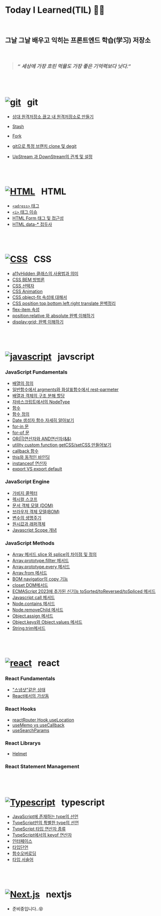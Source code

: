 <h1>Today I Learned(TIL) 🏊‍♂️</h1>

<br />

<h2>그날 그날 배우고 익히는 프론트엔드 학습(学习) 저장소</h2>
 
 <br/>

> ### _“ 세상에 가장 흐린 먹물도 가장 좋은 기억력보다 낫다.”_

<br/>
<br />

# [![git](https://skillicons.dev/icons?i=git)](https://skillicons.dev) &nbsp; git

- [상대 원격저장소 끊고 내 원격저장소로 만들기](./git/git-remote-and-clone.md)
- [Stash](https://github.com/suwan98/TIL-Today-I-Learned/blob/main/git/git-stash.md)
- [Fork](./git/fork.md)
- [git으로 특정 브랜치 clone 및 degit](./git/git-clone-branch.md)
- [UpStream 과 DownStream의 관계 및 설정](./git/upstream-downstream.md)

  <br/>
  <br />

# [![HTML](https://skillicons.dev/icons?i=html)](https://skillicons.dev) &nbsp; HTML

- [`<adress>` 태그](https://github.com/suwan98/TIL-Today-I-Learned/blob/main/html/adress-tag.md)
- [ `<i>` 태그 이슈](https://github.com/suwan98/TIL-Today-I-Learned/blob/main/html/i-tag-issue.md)
- [HTML Form 태그 및 접근성](./html/html-form.md)
- [HTML data-\* 접두사](./html/data.md)

<br />
<br />

# [![CSS](https://skillicons.dev/icons?i=css)](https://skillicons.dev) &nbsp; CSS

- [a11yHidden 클래스의 사용법과 의미](./css/a11yHidden.md)
- [CSS BEM 방법론](https://github.com/suwan98/TIL-Today-I-Learned/blob/main/css/CSS-BEM-Naming.md)
- [CSS 선택자](./css/css-selector.md)
- [CSS Animation](./css/animation.md)
- [CSS object-fit 속성에 대해서](./css/object-fit.md)
- [CSS position top,bottom,left,right translate 완벽정리](./css/CSS-top-right-left-bottom.md)
- [flex-item 속성](./css/flex-item.md)
- [position:relative 와 absolute 완벽 이해하기](./css/position.md)
- [display:grid; 완벽 이해하기](./css/grid.md)

<br />
<br />

# [![javascript](https://skillicons.dev/icons?i=js)](https://skillicons.dev) &nbsp; javscript

### JavaScript Fundamentals

- [배열의 정의](https://github.com/suwan98/TIL-Today-I-Learned/blob/main/javascript/array.md)
- [일반함수에서 argments와 화살표함수에서 rest-parmeter](./javascript/argments.md)
- [배열과 객체의 구조 분해 할당](./javascript/destructuring-assignment.md)
- [자바스크립트에서의 NodeType](./javascript/node-type.md)
- [함수](https://github.com/suwan98/TIL-Today-I-Learned/blob/main/javascript/function.md)
- [함수 정의](https://github.com/suwan98/TIL-Today-I-Learned/blob/main/javascript/function-definition.md)
- [Date 생성자 함수 자세히 알아보기](./javascript/Date.md)
- [for-in 문](./javascript/for-in.md)
- [for-of 문](./javascript/for-of.md)
- [OR(||)연산자와 AND연산자(&&)](./javascript/AND_OR.md)
- [utility custom function getCSS/setCSS 만들어보기](./javascript/getCSS_setCSS.md)
- [callback 함수](./javascript/callback-function.md)
- [this와 동적인 바인딩](./javascript/this.md)
- [instanceof 연산자](./javascript/instanceof.md)
- [export VS export default](./javascript/export_export-default.md)

### JavaScript Engine

- [가비지 콜렉터](./javascript/garbage_collection.md)
- [렉시컬 스코프](./javascript/lexical_scope.md)
- [문서 객체 모델 (DOM)](./javascript/DOM.md)
- [브라우저 객체 모델(BOM)](./javascript/BOM.md)
- [변수의 생명주기](./javascript/variable_life_cycle.md)
- [원시값과 래퍼객체](./javascript/rapperObject.md)
- [Javascript Scope 개념](./javascript/scope.md)

### JavaScript Methods

- [Array 메서드 slice 와 splice의 차이점 및 정의](./javascript/array2.md)
- [Array.prototype.fillter 메서드](./javascript/array-filter.md)
- [Array.prototype.every 메서드](<./javascript/Array.prototype.every().md>)
- [Array.from 메서드](./javascript/Array.prototype.from.md)
- [BOM navigatior의 copy 기능](./javascript/Object.prototype.toString.md)
- [closet DOM메서드](./javascript/closest.md)
- [ECMAScript 2023에 추가된 신기능 toSorted/toReversed/toSpliced 메서드](./javascript/toSorted_toReversed_toSpliced.md)
- [Javascript call 메서드](./javascript/call.md)
- [Node.contains 메서드](<./javascript/Node.contains().md>)
- [Node.removeChild 메서드](./javascript/Node.removeChild.md)
- [Object.assign 메서드](./javascript/Object.assign.md)
- [Object.keys와 Object.values 메서드](./javascript/Object-keys.md)
- [String.trim메서드](./javascript/String-trim.md)

<br />
<br />

# [![react](https://skillicons.dev/icons?i=react)](https://skillicons.dev) &nbsp; react

### React Fundamentals

- ["스냅샷"같은 상태](./react/snap_shot.md)
- [React에서의 가상돔](./react/virtualDOM.md)

### React Hooks

- [reactRouter Hook useLocation](./react/useLocation.md)
- [useMemo vs useCallback](./react/useMemo-useCallback.md)
- [useSearchParams](./react/useSearchParams.md)

### React Librarys

- [Helmet](./react/Helmet.md)

### React Statement Management

<br />
<br />

# [![Typescript](https://skillicons.dev/icons?i=ts)](https://skillicons.dev) &nbsp; typescript

- [JavaScript에 존재하는 type의 선언](./typescript/javascript_type.md)
- [TypeScript만의 특별한 type의 선언](./typescript/typescript_type.md)
- [TypeScript 타입 연산자 종류](./typescript/ts_operator.md)
- [TypeScript에서의 keyof 연산자](./typescript/ts_keyof.md)
- [인터페이스](./typescript/interface.md)
- [타입단언](./typescript/type_assertion.md)
- [함수오버로딩](./typescript/function_overloading.md)
- [타입 서술어](./typescript/type_predicate.md)

<br />
<br />

# [![Next.js](https://skillicons.dev/icons?i=nextjs)](https://skillicons.dev) &nbsp; nextjs

- 준비중입니다..😵
